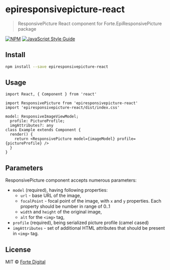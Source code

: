 # epiresponsivepicture-react

> ResponsivePicture React component for Forte.EpiResponsivePicture package

[![NPM](https://img.shields.io/npm/v/epiresponsivepicture-react.svg)](https://www.npmjs.com/package/epiresponsivepicture-react) [![JavaScript Style Guide](https://img.shields.io/badge/code_style-standard-brightgreen.svg)](https://standardjs.com)

## Install

```bash
npm install --save epiresponsivepicture-react
```

## Usage

```tsx
import React, { Component } from 'react'

import ResponsivePicture from 'epiresponsivepicture-react'
import 'epiresponsivepicture-react/dist/index.css'

model: ResponsiveImageViewModel;
  profile: PictureProfile;
  imgAttributes?: any
class Example extends Component {
  render() {
    return <ResponsivePicture model={imageModel} profile={pictureProfile} />
  }
}
```

## Parameters
ResponsivePicture component accepts numerous parameters:
- `model` (required), having following properties:
  - `url` - base URL of the image,
  - `focalPoint` - focal point of the image, with `x` and `y` properties. Each property should be number in range of 0..1
  - `width` and `height` of the original image,
  - `alt` for the `<img>` tag,
- `profile` (required), being serialized picture profile (camel cased)
- `imgAttributes` - set of additional HTML attributes that should be present in `<img>` tag.

## License

MIT © [Forte Digital](https://github.com/fortedigital)
